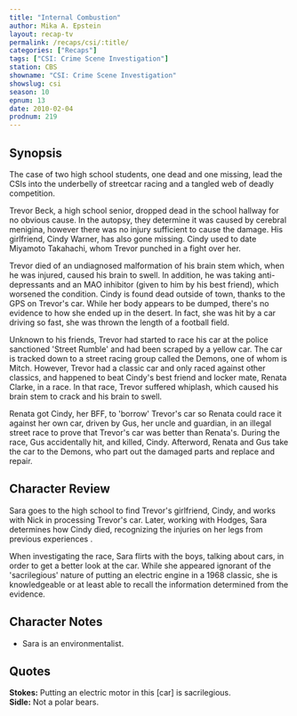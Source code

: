```yaml
---
title: "Internal Combustion"
author: Mika A. Epstein
layout: recap-tv
permalink: /recaps/csi/:title/
categories: ["Recaps"]
tags: ["CSI: Crime Scene Investigation"]
station: CBS
showname: "CSI: Crime Scene Investigation"
showslug: csi
season: 10
epnum: 13  
date: 2010-02-04
prodnum: 219  
---
```


## Synopsis

The case of two high school students, one dead and one missing, lead the CSIs into the underbelly of streetcar racing and a tangled web of deadly competition.

Trevor Beck, a high school senior, dropped dead in the school hallway for no obvious cause. In the autopsy, they determine it was caused by cerebral menigina, however there was no injury sufficient to cause the damage. His girlfriend, Cindy Warner, has also gone missing. Cindy used to date Miyamoto Takahachi, whom Trevor punched in a fight over her.

Trevor died of an undiagnosed malformation of his brain stem which, when he was injured, caused his brain to swell. In addition, he was taking anti-depressants and an MAO inhibitor (given to him by his best friend), which worsened the condition. Cindy is found dead outside of town, thanks to the GPS on Trevor's car. While her body appears to be dumped, there's no evidence to how she ended up in the desert. In fact, she was hit by a car driving so fast, she was thrown the length of a football field.

Unknown to his friends, Trevor had started to race his car at the police sanctioned 'Street Rumble' and had been scraped by a yellow car. The car is tracked down to a street racing group called the Demons, one of whom is Mitch. However, Trevor had a classic car and only raced against other classics, and happened to beat Cindy's best friend and locker mate, Renata Clarke, in a race. In that race, Trevor suffered whiplash, which caused his brain stem to crack and his brain to swell.

Renata got Cindy, her BFF, to 'borrow' Trevor's car so Renata could race it against her own car, driven by Gus, her uncle and guardian, in an illegal street race to prove that Trevor's car was better than Renata's. During the race, Gus accidentally hit, and killed, Cindy. Afterword, Renata and Gus take the car to the Demons, who part out the damaged parts and replace and repair.

## Character Review

Sara goes to the high school to find Trevor's girlfriend, Cindy, and works with Nick in processing Trevor's car. Later, working with Hodges, Sara determines how Cindy died, recognizing the injuries on her legs from previous experiences .

When investigating the race, Sara flirts with the boys, talking about cars, in order to get a better look at the car. While she appeared ignorant of the 'sacrilegious' nature of putting an electric engine in a 1968 classic, she is knowledgeable or at least able to recall the information determined from the evidence.

## Character Notes

* Sara is an environmentalist.

## Quotes

**Stokes:** Putting an electric motor in this [car] is sacrilegious.  
**Sidle:** Not a polar bears.
